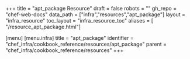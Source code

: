 +++
title = "apt_package Resource"
draft = false
robots = ""
gh_repo = "chef-web-docs"
data_path = ["infra","resources","apt_package"]
layout = "infra_resource"
toc_layout = "infra_resource_toc"
aliases = [ "/resource_apt_package.html"]

[menu]
  [menu.infra]
    title = "apt_package"
    identifier = "chef_infra/cookbook_reference/resources/apt_package"
    parent = "chef_infra/cookbook_reference/resources"
+++

<!-- The contents of this page are automatically generated from the apt_package.yaml file in the data directory. -->
<!-- To suggest a change, edit the https://github.com/chef/chef/blob/main/lib/chef/resource/apt_package.rb file
      and submit a pull request to the https://github.com/chef/chef repository. -->
